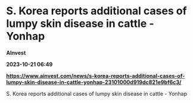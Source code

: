 # S. Korea reports additional cases of lumpy skin disease in cattle - Yonhap
**AInvest**

**2023-10-21 06:49**

**https://www.ainvest.com/news/s-korea-reports-additional-cases-of-lumpy-skin-disease-in-cattle-yonhap-23101000d919dc821e9bf6c3/**

S. Korea reports additional cases of lumpy skin disease in cattle - Yonhap